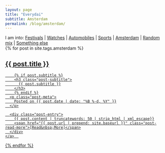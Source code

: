 ```yaml
---
layout: page
title: "Everydai"
subtitle: Amsterdam
permalink: /blog/amsterdam/
---
```


<div class="list-filters">
  I am into:
  <a href="/festivals" class="list-filter">Festivals</a>
   |
  <a href="/watches" class="list-filter">Watches</a>
   |
  <a href="/automobiles" class="list-filter">Automobiles</a>
   |
  <a href="/sports" class="list-filter">Sports</a>
   |
  <a href="/amsterdam" class="list-filter">Amsterdam</a>
   |
  <a href="/random" class="list-filter">Random mix</a>
   |
  <a href="/customjobs" class="list-filter">Something else</a>
</div>

<div class="posts-list">
  {% for post in site.tags.amsterdam %}
  <article>
    <a class="post-preview" href="{{ post.url | prepend: site.baseurl }}">
	    <h2 class="post-title">{{ post.title }}</h2>

	    {% if post.subtitle %}
	    <h3 class="post-subtitle">
	      {{ post.subtitle }}
	    </h3>
	    {% endif %}
      <p class="post-meta">
        Posted on {{ post.date | date: "%B %-d, %Y" }}
      </p>

      <div class="post-entry">
        {{ post.content | truncatewords: 50 | strip_html | xml_escape}}
        <span href="{{ post.url | prepend: site.baseurl }}" class="post-read-more">[Read&nbsp;More]</span>
      </div>
    </a>  
   </article>
  {% endfor %}
</div>
